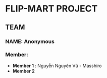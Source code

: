 # FLIP-MART PROJECT
## TEAM
### NAME: Anonymous
### Member: 
* **Member 1** : Nguyễn Nguyên Vũ - Masshiro
* **Member 2**